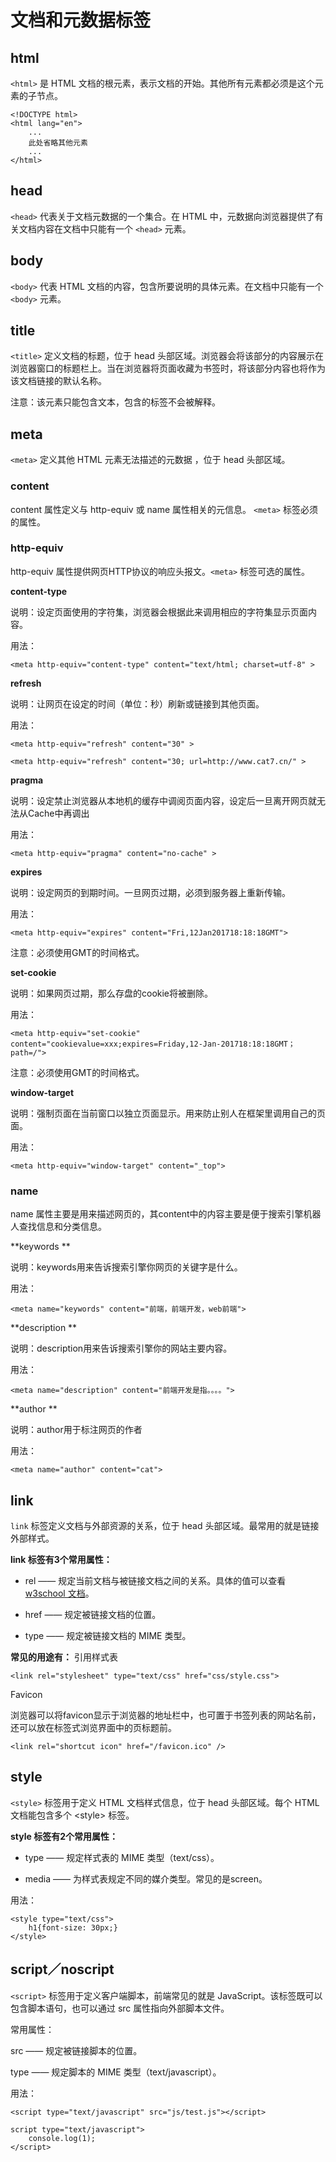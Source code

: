 # 文档和元数据标签

## html

`<html>` 是 HTML 文档的根元素，表示文档的开始。其他所有元素都必须是这个元素的子节点。

```
<!DOCTYPE html>
<html lang="en">
	...
	此处省略其他元素
	...
</html>
```

## head

`<head>` 代表关于文档元数据的一个集合。在 HTML 中，元数据向浏览器提供了有关文档内容在文档中只能有一个 `<head>` 元素。

## body

`<body>` 代表 HTML 文档的内容，包含所要说明的具体元素。在文档中只能有一个`<body>` 元素。

## title

`<title>` 定义文档的标题，位于 head 头部区域。浏览器会将该部分的内容展示在浏览器窗口的标题栏上。当在浏览器将页面收藏为书签时，将该部分内容也将作为该文档链接的默认名称。

注意：该元素只能包含文本，包含的标签不会被解释。

## meta

`<meta>` 定义其他 HTML 元素无法描述的元数据 ，位于 head 头部区域。

### content

content 属性定义与 http-equiv 或 name 属性相关的元信息。 `<meta>` 标签必须的属性。

### http-equiv

http-equiv 属性提供网页HTTP协议的响应头报文。`<meta>` 标签可选的属性。

**content-type**

说明：设定页面使用的字符集，浏览器会根据此来调用相应的字符集显示页面内容。

用法：

`<meta http-equiv="content-type" content="text/html; charset=utf-8" >`

**refresh**

说明：让网页在设定的时间（单位：秒）刷新或链接到其他页面。

用法：

`<meta http-equiv="refresh" content="30" >`

`<meta http-equiv="refresh" content="30; url=http://www.cat7.cn/" >`

**pragma**

说明：设定禁止浏览器从本地机的缓存中调阅页面内容，设定后一旦离开网页就无法从Cache中再调出

用法：

`<meta http-equiv="pragma" content="no-cache" >`

**expires**

说明：设定网页的到期时间。一旦网页过期，必须到服务器上重新传输。

用法：

`<meta http-equiv="expires" content="Fri,12Jan201718:18:18GMT">`

注意：必须使用GMT的时间格式。

**set-cookie**

说明：如果网页过期，那么存盘的cookie将被删除。

用法：

`<meta http-equiv="set-cookie" content="cookievalue=xxx;expires=Friday,12-Jan-201718:18:18GMT；path=/">`

注意：必须使用GMT的时间格式。

**window-target**

说明：强制页面在当前窗口以独立页面显示。用来防止别人在框架里调用自己的页面。

用法：

`<meta http-equiv="window-target" content="_top">`

### name

name 属性主要是用来描述网页的，其content中的内容主要是便于搜索引擎机器人查找信息和分类信息。

**keywords **

说明：keywords用来告诉搜索引擎你网页的关键字是什么。

用法：

`<meta name="keywords" content="前端，前端开发，web前端">`

**description **

说明：description用来告诉搜索引擎你的网站主要内容。

用法：

`<meta name="description" content="前端开发是指。。。。">`

**author **

说明：author用于标注网页的作者

用法：

`<meta name="author" content="cat">`

## link

`link` 标签定义文档与外部资源的关系，位于 head 头部区域。最常用的就是链接外部样式。

**link 标签有3个常用属性：**

* rel —— 规定当前文档与被链接文档之间的关系。具体的值可以查看 [w3school 文档](http://www.w3school.com.cn/tags/att_link_rel.asp)。

* href —— 规定被链接文档的位置。

* type —— 规定被链接文档的 MIME 类型。


**常见的用途有：**
引用样式表

`<link rel="stylesheet" type="text/css" href="css/style.css">`

Favicon

浏览器可以将favicon显示于浏览器的地址栏中，也可置于书签列表的网站名前，还可以放在标签式浏览界面中的页标题前。

`<link rel="shortcut icon" href="/favicon.ico" />`

## style

`<style>` 标签用于定义 HTML 文档样式信息，位于 head 头部区域。每个 HTML 文档能包含多个 &lt;style&gt; 标签。

**style 标签有2个常用属性：**

* type —— 规定样式表的 MIME 类型（text\/css）。

* media —— 为样式表规定不同的媒介类型。常见的是screen。


用法：

```
<style type="text/css">
    h1{font-size: 30px;}
</style>
```

## script／noscript

`<script>` 标签用于定义客户端脚本，前端常见的就是 JavaScript。该标签既可以包含脚本语句，也可以通过 src 属性指向外部脚本文件。

常用属性：

src —— 规定被链接脚本的位置。

type —— 规定脚本的 MIME 类型（text\/javascript）。

用法：

`<script type="text/javascript" src="js/test.js"></script>`

```
script type="text/javascript">
    console.log(1);
</script>
```


